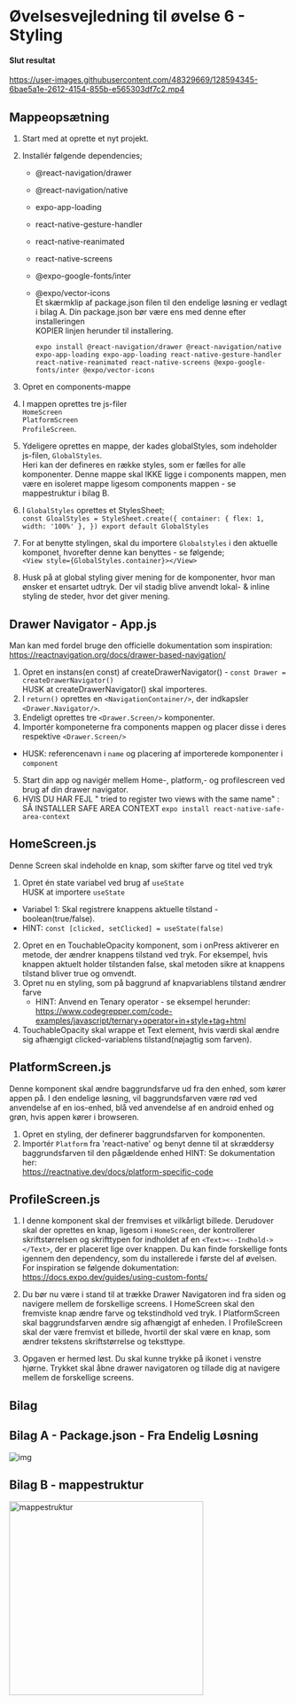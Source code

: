 
# Øvelsesvejledning til øvelse 6 - Styling

#### Slut resultat

https://user-images.githubusercontent.com/48329669/128594345-6bae5a1e-2612-4154-855b-e565303df7c2.mp4

## Mappeopsætning

1.   Start med at oprette et nyt projekt.
2.   Installér følgende dependencies;
     - @react-navigation/drawer
     - @react-navigation/native 
     - expo-app-loading 
     - react-native-gesture-handler
     - react-native-reanimated
     - react-native-screens
     - @expo-google-fonts/inter
     - @expo/vector-icons<br/> Et skærmklip af package.json filen til den endelige løsning er vedlagt i bilag A. Din package.json bør være ens med denne efter installeringen         <br/>KOPIER linjen herunder til installering.

        `expo install @react-navigation/drawer @react-navigation/native expo-app-loading expo-app-loading react-native-gesture-handler react-native-reanimated react-native-screens @expo-google-fonts/inter @expo/vector-icons`

3. Opret en components-mappe 
4. I mappen oprettes tre js-filer<br/>`HomeScreen`<br/>`PlatformScreen`<br/>`ProfileScreen`.
5. Ydeligere oprettes en mappe, der kades globalStyles, som indeholder js-filen, `GlobalStyles`. <br/>Heri kan der defineres en række styles, som er fælles for alle komponenter. Denne mappe skal IKKE ligge i components mappen, men være en isoleret mappe ligesom components mappen - se mappestruktur i bilag B.
6. I `GlobalStyles` oprettes et StylesSheet; <br/>
`const GloalStyles = StyleSheet.create({
    container: {
        flex: 1,
        width: '100%'
    },
})
export default GlobalStyles
`
7. For at benytte stylingen, skal du importere `Globalstyles` i den aktuelle komponet, hvorefter denne kan benyttes - se følgende;<br/> `<View style={GlobalStyles.container}></View>`
8. Husk på at global styling giver mening for de komponenter, hvor man ønsker et ensartet udtryk. Der vil stadig blive anvendt lokal- & inline styling de steder, hvor det giver mening. 

## Drawer Navigator - App.js
Man kan med fordel bruge den officielle dokumentation som inspiration:<br/>https://reactnavigation.org/docs/drawer-based-navigation/

1. Opret en instans(en const) af createDrawerNavigator() - `const Drawer = createDrawerNavigator()`<br/>HUSK at createDrawerNavigator() skal importeres.
2. I `return()` oprettes en `<NavigationContainer/>`, der indkapsler `<Drawer.Navigator/>`. 
3. Endeligt oprettes tre `<Drawer.Screen/>` komponenter. 
4. Importér komponeterne fra components mappen og placer disse i deres respektive `<Drawer.Screen/>`
  - HUSK: referencenavn i `name` og placering af importerede komponenter i `component`
5. Start din app og navigér mellem Home-, platform,- og profilescreen ved brug af din drawer navigator.
6. HVIS DU HAR FEJL " tried to register two views with the same name" : SÅ INSTALLER SAFE AREA CONTEXT `expo install react-native-safe-area-context`

## HomeScreen.js
Denne Screen skal indeholde en knap, som skifter farve og titel ved tryk

1. Opret én state variabel ved brug af `useState`<br/>HUSK at importere `useState`
- Variabel 1: Skal registrere knappens aktuelle tilstand - boolean(true/false).
- HINT: `const [clicked, setClicked] = useState(false)`
2. Opret en en TouchableOpacity komponent, som i onPress aktiverer en metode, der ændrer knappens tilstand ved tryk. For eksempel, hvis knappen aktuelt holder tilstanden false, skal metoden sikre at knappens tilstand bliver true og omvendt.
3. Opret nu en styling, som på baggrund af knapvariablens tilstand ændrer farve
   - HINT: Anvend en Tenary operator - se eksempel herunder: <br/> https://www.codegrepper.com/code-examples/javascript/ternary+operator+in+style+tag+html
4. TouchableOpacity skal wrappe et Text element, hvis værdi skal ændre sig afhængigt clicked-variablens tilstand(nøjagtig som farven).

## PlatformScreen.js
Denne komponent skal ændre baggrundsfarve ud fra den enhed, som kører appen på.
I den endelige løsning, vil baggrundsfarven være rød ved anvendelse af en ios-enhed, blå ved anvendelse af en android enhed og grøn, hvis appen kører i browseren. 

1. Opret en styling, der definerer baggrundsfarven for komponenten.
2. Importér `Platform` fra 'react-native' og benyt denne til at skræddersy baggrundsfarven til den pågældende enhed
    HINT: Se dokumentation her:<br/>https://reactnative.dev/docs/platform-specific-code

## ProfileScreen.js
1. I denne komponent skal der fremvises et vilkårligt billede. Derudover skal der oprettes en knap, ligesom i `HomeScreen`, der kontrollerer skriftstørrelsen og skrifttypen for indholdet af en `<Text><--Indhold-></Text>`, der er placeret lige over knappen. 
Du kan finde forskellige fonts igennem den dependency, som du installerede i første del af øvelsen. For inspiration se følgende dokumentation: <br/>https://docs.expo.dev/guides/using-custom-fonts/

2. Du bør nu være i stand til at trække Drawer Navigatoren ind fra siden og navigere mellem de forskellige screens. I HomeScreen skal den fremviste knap ændre farve og tekstindhold ved tryk. I PlatformScreen skal baggrundsfarven ændre sig afhængigt af enheden. I ProfileScreen skal der være fremvist et billede, hvortil der skal være en knap, som ændrer tekstens skriftstørrelse og teksttype. 

8. Opgaven er hermed løst. Du skal kunne trykke på ikonet i venstre hjørne. Trykket skal åbne drawer navigatoren og tillade dig at navigere mellem de forskellige screens. 

## Bilag

## Bilag A - Package.json - Fra Endelig Løsning 
![img](https://user-images.githubusercontent.com/55731954/128084235-5cc39535-bf44-47f2-9752-8a7e9ba4fe0e.png)

## Bilag B - mappestruktur
<img width="350" alt="mappestruktur" src="https://user-images.githubusercontent.com/55731954/136088670-f3ba9f91-d257-4677-b12f-a68e1d8f42eb.PNG">


